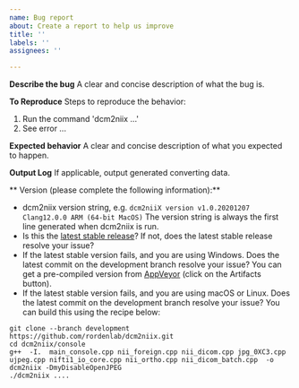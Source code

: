 ```yaml
---
name: Bug report
about: Create a report to help us improve
title: ''
labels: ''
assignees: ''

---
```


**Describe the bug**
A clear and concise description of what the bug is.

**To Reproduce**
Steps to reproduce the behavior:
1. Run the command 'dcm2niix ...'
2. See error ...

**Expected behavior**
A clear and concise description of what you expected to happen.

**Output Log**
If applicable, output generated converting data.

** Version (please complete the following information):**
 - dcm2niix version string, e.g. `dcm2niiX version v1.0.20201207  Clang12.0.0 ARM (64-bit MacOS)` The version string is always the first line generated when dcm2niix is run.
 - Is this the [latest stable release](https://github.com/rordenlab/dcm2niix/releases)? If not, does the latest stable release resolve your issue?
 - If the latest stable version fails, and you are using Windows. Does the latest commit on the development branch resolve your issue? You can get a pre-compiled version from [AppVeyor](https://ci.appveyor.com/project/neurolabusc/dcm2niix) (click on the Artifacts button).
 - If the latest stable version fails, and you are using macOS or Linux. Does the latest commit on the development branch resolve your issue? You can build this using the recipe below:

```
git clone --branch development https://github.com/rordenlab/dcm2niix.git
cd dcm2niix/console
g++  -I.  main_console.cpp nii_foreign.cpp nii_dicom.cpp jpg_0XC3.cpp ujpeg.cpp nifti1_io_core.cpp nii_ortho.cpp nii_dicom_batch.cpp  -o dcm2niix -DmyDisableOpenJPEG
./dcm2niix ....
```
